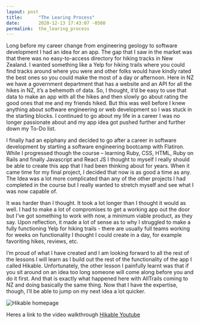 ```yaml
---
layout: post
title:      "The Learing Process"
date:       2020-12-13 17:43:07 -0500
permalink:  the_learing_process
---
```



Long before my career change from engineering geology to software development I had an idea for an app. The gap that I saw in the market was that there was no easy-to-access directory for hiking tracks in New Zealand. I wanted something like a Yelp for hiking trails where you could find tracks around where you were and other folks would have kindly rated the best ones so you could make the most of a day or afternoon. Here in NZ we have a government department that has a website and an API for all the hikes in NZ, it’s a behemoth of data. So, I thought, it’d be easy to use that data to make an app with all the hikes and then slowly go about rating the good ones that me and my friends hiked. But this was well before I knew anything about software engineering or web development so I was stuck in the starting blocks. I continued to go about my life in a career I was no longer passionate about and my app idea got pushed further and further down my To-Do list.

I finally had an epiphany and decided to go after a career in software development by starting a software engineering bootcamp with Flatiron. While I progressed though the course – learning Ruby, CSS, HTML, Ruby on Rails and finally Javascript and React JS I thought to myself I really should be able to create this app that I had been thinking about for years. When it came time for my final project, I decided that now is as good a time as any. The Idea was a lot more complicated than any of the other projects I had completed in the course but I really wanted to stretch myself and see what I was now capable of.

It was harder than I thought. It took a lot longer than I thought it would as well. I had to make a lot of compromises to get a working app out the door but I’ve got something to work with now, a minimum viable product, as they say. Upon reflection, it made a lot of sense as to why I struggled to make a fully functioning Yelp for hiking trails - there are usually full teams working for weeks on functionality I thought I could create in a day, for example favoriting hikes, reviews, etc. 

I’m proud of what I have created and I am looking forward to all the rest of the lessons I will learn as I build out the rest of the functionality of the app I called Hikable. Unfortunately, the other lesson I painfully learnt was that if you sit around on an idea too long someone will come along before you and do it first. And that is exactly what happened here with AllTrails coming to NZ and doing basically the same thing. Now that I have the expertise, though, I’ll be able to jump on my next idea a lot quicker.

![Hikable homepage](https://imgur.com/a/nR0id5v)

Heres a link to the video walkthrough [Hikable Youtube](https://youtu.be/1pg9a1te-74)
